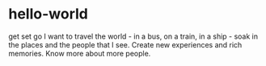 # hello-world
get set go
I want to travel the world - in a bus, on a train, in a ship - soak in the places and the people that I see. Create new experiences and rich memories. Know more about more people.
